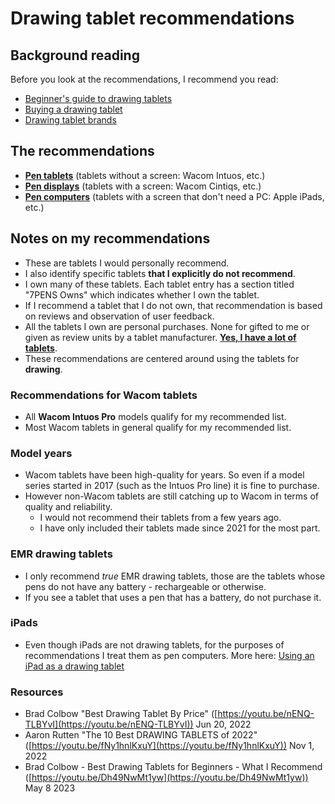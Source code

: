 # Drawing tablet recommendations

## Background reading

Before you look at the recommendations, I recommend you read:

* [Beginner's guide to drawing tablets](../../guides/beginners-guide.md)
* [Buying a drawing tablet](../)
* [Drawing tablet brands](../../drawing-tablet-brands/)&#x20;

## The recommendations

* [**Pen tablets**](pen-tablets.md) (tablets without a screen: Wacom Intuos, etc.)
* [**Pen displays**](pen-displays.md) (tablets with a screen: Wacom Cintiqs, etc.)
* [**Pen computers**](pen-computer-recommendations-by-price-range.md) (tablets with a screen that don't need a PC: Apple iPads, etc.)

## Notes on my recommendations

* These are tablets I would personally recommend.
* I also identify specific tablets **that I explicitly do not recommend**.&#x20;
* I own many of these tablets. Each tablet entry has a section titled "7PENS Owns" which indicates whether I own the tablet.
* If I recommend a tablet that I do not own, that recommendation is based on reviews and observation of user feedback.&#x20;
* All the tablets I own are personal purchases. None for gifted to me or given as review units by a tablet manufacturer. [**Yes, I have a lot of tablets**](../../about-thesevenpens/my-tablets.md).
* These recommendations are centered around using the tablets for **drawing**.



### Recommendations for Wacom tablets

* All **Wacom Intuos Pro** models qualify for my recommended list.
* Most Wacom tablets in general qualify for my recommended list.&#x20;

### Model years

* Wacom tablets have been high-quality for years. So even if a model series started in 2017 (such as the Intuos Pro line) it is fine to purchase.
* However non-Wacom tablets are still catching up to Wacom in terms of quality and reliability.&#x20;
  * I would not recommend their tablets from a few years ago.&#x20;
  * I have only included their tablets made since 2021 for the most part.

### EMR drawing tablets

* I only recommend _true_ EMR drawing tablets, those are the tablets whose pens do not have any battery - rechargeable or otherwise.
* If you see a tablet that uses a pen that has a battery, do not purchase it.

### iPads

* Even though iPads are not drawing tablets, for the purposes of recommendations I treat them as pen computers. More here: [Using an iPad as a drawing tablet](../using-an-ipad-as-a-drawing-tablet.md)&#x20;

### **Resources**

* Brad Colbow "Best Drawing Tablet By Price" ([https://youtu.be/nENQ-TLBYvI](https://youtu.be/nENQ-TLBYvI)) Jun 20, 2022
* Aaron Rutten "The 10 Best DRAWING TABLETS of 2022" ([https://youtu.be/fNy1hnlKxuY](https://youtu.be/fNy1hnlKxuY)) Nov 1, 2022
* Brad Colbow - Best Drawing Tablets for Beginners - What I Recommend  ([https://youtu.be/Dh49NwMt1yw](https://youtu.be/Dh49NwMt1yw)) May 8 2023

##

&#x20;&#x20;
